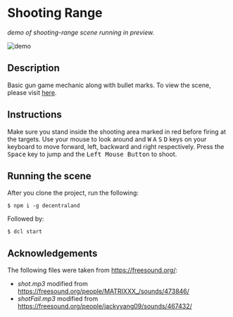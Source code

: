 # Shooting Range
_demo of shooting-range scene running in preview._

![demo](https://github.com/decentraland-scenes/shooting-range/blob/master/screenshots/shooting-range.gif)

## Description
Basic gun game mechanic along with bullet marks. To view the scene, please visit [here](https://shooting-range.vercel.app/).

## Instructions
Make sure you stand inside the shooting area marked in red before firing at the targets. Use your mouse to look around and <kbd>W</kbd> <kbd>A</kbd> <kbd>S</kbd> <kbd>D</kbd> keys on your keyboard to move forward, left, backward and right respectively. Press the <kbd>Space</kbd> key to jump and the <kbd>Left Mouse Button</kbd> to shoot.

## Running the scene
After you clone the project, run the following:

```
$ npm i -g decentraland
```

Followed by:

```
$ dcl start
```
## Acknowledgements
The following files were taken from https://freesound.org/:
- _shot.mp3_ modified from https://freesound.org/people/MATRIXXX_/sounds/473846/ 
- _shotFail.mp3_ modified from https://freesound.org/people/jackyyang09/sounds/467432/
